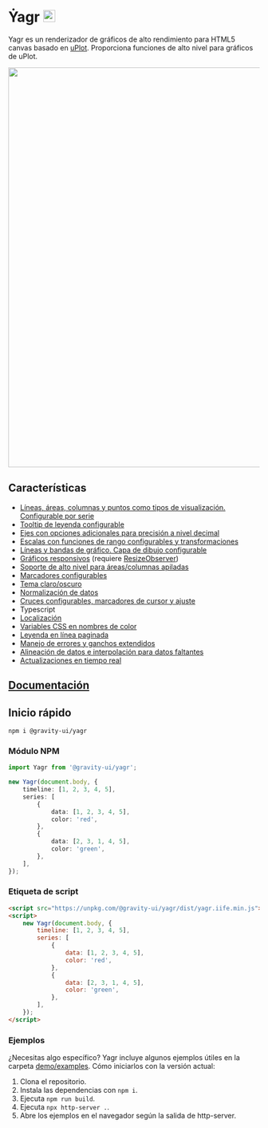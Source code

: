 # Ẏagr <img src="https://raw.githubusercontent.com/gravity-ui/yagr/main/docs/assets/yagr.svg" width="24px" height="24px" />

Yagr es un renderizador de gráficos de alto rendimiento para HTML5 canvas basado en [uPlot](https://github.com/leeoniya/uPlot). Proporciona funciones de alto nivel para gráficos de uPlot.

<img src="https://raw.githubusercontent.com/gravity-ui/yagr/main/docs/assets/demo.png" width="800" />

## Características

-   [Líneas, áreas, columnas y puntos como tipos de visualización. Configurable por serie](https://yagr.tech/en/api/visualization)
-   [Tooltip de leyenda configurable](https://yagr.tech/en/plugins/tooltip)
-   [Ejes con opciones adicionales para precisión a nivel decimal](https://yagr.tech/en/api/axes)
-   [Escalas con funciones de rango configurables y transformaciones](https://yagr.tech/en/api/scales)
-   [Líneas y bandas de gráfico. Capa de dibujo configurable](https://yagr.tech/en/plugins/plot-lines)
-   [Gráficos responsivos](https://yagr.tech/en/api/settings#adaptivity) (requiere [ResizeObserver](https://developer.mozilla.org/en-US/docs/Web/API/ResizeObserver))
-   [Soporte de alto nivel para áreas/columnas apiladas](https://yagr.tech/en/api/scales#stacking)
-   [Marcadores configurables](./docs/api/markers.md)
-   [Tema claro/oscuro](https://yagr.tech/en/api/settings#theme)
-   [Normalización de datos](https://yagr.tech/en/api/scales#normalization)
-   [Cruces configurables, marcadores de cursor y ajuste](https://yagr.tech/en/api/cursor)
-   Typescript
-   [Localización](https://yagr.tech/en/api/settings#localization)
-   [Variables CSS en nombres de color](https://yagr.tech/en/api/css)
-   [Leyenda en línea paginada](https://yagr.tech/en/plugins/legend)
-   [Manejo de errores y ganchos extendidos](https://yagr.tech/en/api/lifecycle)
-   [Alineación de datos e interpolación para datos faltantes](https://yagr.tech/en/api/data-processing)
-   [Actualizaciones en tiempo real](https://yagr.tech/en/api/dynamic-updates)

## [Documentación](https://yagr.tech)

## Inicio rápido

```
npm i @gravity-ui/yagr
```

### Módulo NPM

```typescript
import Yagr from '@gravity-ui/yagr';

new Yagr(document.body, {
    timeline: [1, 2, 3, 4, 5],
    series: [
        {
            data: [1, 2, 3, 4, 5],
            color: 'red',
        },
        {
            data: [2, 3, 1, 4, 5],
            color: 'green',
        },
    ],
});
```

### Etiqueta de script

```html
<script src="https://unpkg.com/@gravity-ui/yagr/dist/yagr.iife.min.js"></script>
<script>
    new Yagr(document.body, {
        timeline: [1, 2, 3, 4, 5],
        series: [
            {
                data: [1, 2, 3, 4, 5],
                color: 'red',
            },
            {
                data: [2, 3, 1, 4, 5],
                color: 'green',
            },
        ],
    });
</script>
```

### Ejemplos

¿Necesitas algo específico? Yagr incluye algunos ejemplos útiles en la carpeta [demo/examples](./demo/examples/). Cómo iniciarlos con la versión actual:

1. Clona el repositorio.
2. Instala las dependencias con `npm i`.
3. Ejecuta `npm run build`.
4. Ejecuta `npx http-server .`.
5. Abre los ejemplos en el navegador según la salida de http-server.